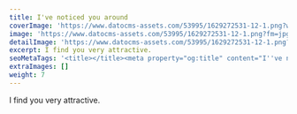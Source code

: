 ```yaml
---
title: I've noticed you around
coverImage: 'https://www.datocms-assets.com/53995/1629272531-12-1.png?w=450&fm=jpg&auto=compress'
image: 'https://www.datocms-assets.com/53995/1629272531-12-1.png?fm=jpg&auto=compress'
detailImage: 'https://www.datocms-assets.com/53995/1629272531-12-1.png?w=600&fm=jpg&auto=compress'
excerpt: I find you very attractive.
seoMetaTags: '<title></title><meta property="og:title" content="I''ve noticed you around"><meta name="twitter:title" content="I''ve noticed you around"><meta name="description" content="I find you very attractive."><meta property="og:description" content="I find you very attractive."><meta name="twitter:description" content="I find you very attractive."><meta name="robots" content="noindex"><meta name="twitter:site" content="@xxx"><meta name="twitter:card" content="summary_large_image"><meta property="article:modified_time" content="2021-08-18T07:47:10Z"><meta property="article:published_time" content="2021-08-18T07:47:10Z"><meta property="article:publisher" content="https://www.facebook.com/xxx"><meta property="og:locale" content="en_EN"><meta property="og:type" content="article"><meta property="og:site_name" content="Vivienne Must & other stories "><meta property="og:image" content="https://www.datocms-assets.com/53995/1629272531-12-1.png?w=1000&fit=max&fm=jpg"><meta name="twitter:image" content="https://www.datocms-assets.com/53995/1629272531-12-1.png?w=1000&fit=max&fm=jpg">'
extraImages: []
weight: 7
---
```


I find you very attractive.